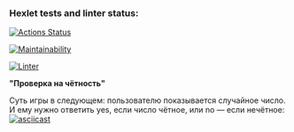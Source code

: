 ### Hexlet tests and linter status:
[![Actions Status](https://github.com/OlegArtemiev/frontend-project-lvl1/workflows/hexlet-check/badge.svg)](https://github.com/OlegArtemiev/frontend-project-lvl1/actions)

[![Maintainability](https://api.codeclimate.com/v1/badges/a99a88d28ad37a79dbf6/maintainability)](https://codeclimate.com/github/codeclimate/codeclimate/maintainability)

[![Linter](https://github.com/OlegArtemiev/frontend-project-lvl1/actions/workflows/eslit.yml/badge.svg)](https://github.com/OlegArtemiev/frontend-project-lvl1/actions/workflows/eslit.yml)

**"Проверка на чётность"**

Суть игры в следующем: пользователю показывается случайное число. И ему нужно ответить yes, если число чётное, или no — если нечётное: 
[![asciicast](https://asciinema.org/a/lkCQ8rJx2QqeOGwlrcijtnKbs.svg)](https://asciinema.org/a/lkCQ8rJx2QqeOGwlrcijtnKbs)